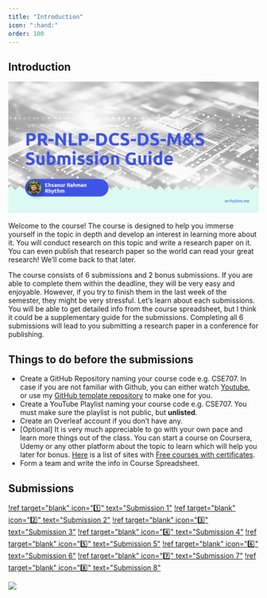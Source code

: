 ```yaml
---
title: "Introduction"
icon: ":hand:"
order: 100
---
```


## Introduction

![Submission Guide for PR-NLP-DCS-DS-M&S course in Brac University.](ogimage.jpg "Submission Guide for PR-NLP-DCS-DS-M&S course in Brac University.")

Welcome to the course! The course is designed to help you immerse yourself in the topic in depth and develop an interest in learning more about it. You will conduct research on this topic and write a research paper on it. You can even publish that research paper so the world can read your great research! We’ll come back to that later.

The course consists of 6 submissions and 2 bonus submissions. If you are able to complete them within the deadline, they will be very easy and enjoyable. However, if you try to finish them in the last week of the semester, they might be very stressful. Let’s learn about each submissions. You will be able to get detailed info from the course spreadsheet, but I think it could be a supplementary guide for the submissions. Completing all 6 submissions will lead to you submitting a research paper in a conference for publishing.

## Things to do before the submissions

- Create a GitHub Repository naming your course code e.g. CSE707. In case if you are not familiar with Github, you can either watch [Youtube](https://youtu.be/xmK1Q5uzH4w), or use my [GitHub template repository](https://github.com/errhythm/CSE123/generate) to make one for you.
- Create a YouTube Playlist naming your course code e.g. CSE707. You must make sure the playlist is not public, but **unlisted**.
- Create an Overleaf account if you don’t have any.
- [Optional] It is very much appreciable to go with your own pace and learn more things out of the class. You can start a course on Coursera, Udemy or any other platform about the topic to learn which will help you later for bonus. [Here](https://www.classcentral.com/report/free-certificates/) is a list of sites with [Free courses with certificates](https://www.classcentral.com/report/free-certificates/).
- Form a team and write the info in Course Spreadsheet.

## Submissions
[!ref target="blank" icon=":one:" text="Submission 1"](/submission1.md)
[!ref target="blank" icon=":two:" text="Submission 2"](/submission2.md)
[!ref target="blank" icon=":three:" text="Submission 3"](/submission3.md)
[!ref target="blank" icon=":four:" text="Submission 4"](/submission4.md)
[!ref target="blank" icon=":five:" text="Submission 5"](/submission5.md)
[!ref target="blank" icon=":six:" text="Submission 6"](/submission6.md)
[!ref target="blank" icon=":seven:" text="Submission 7"](/submission7.md)
[!ref target="blank" icon=":eight:" text="Submission 8"](/submission8.md)


[![](https://hits.seeyoufarm.com/api/count/incr/badge.svg?url=https%3A%2F%2Ferrhythm.github.io%2FCSE123Guide&count_bg=%233D9CC8&title_bg=%23555555&icon=github.svg&icon_color=%23E7E7E7&title=Visitors&edge_flat=false)](https://errhythm.github.io/CSE123Guide/)
